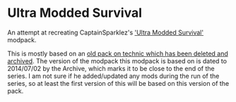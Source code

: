 # Ultra Modded Survival

An attempt at recreating CaptainSparklez's ['Ultra Modded Survival'](https://youtube.com/playlist?list=PLSUHnOQiYNg38N8I74dnXkr_w5GVOWBGD) modpack.

This is mostly based on an [old pack on technic which has been deleted and archived](https://web.archive.org/web/20140702081210/https://www.technicpack.net/modpack/details/ultra-modded-survival-pack.266012).
The version of the modpack this modpack is based on is dated to 2014/07/02 by
the Archive, which marks it to be close to the end of the series. I am not sure
if he added/updated any mods during the run of the series, so at least the
first version of this will be based on this version of the pack.
